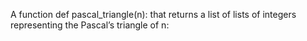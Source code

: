 A  function def pascal_triangle(n): that returns a list of lists of integers representing the Pascal’s triangle of n:



